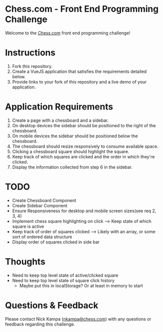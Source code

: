 # Chess.com - Front End Programming Challenge

Welcome to the [Chess.com](https://chess.com) front end programming challenge!

# Instructions

1. Fork this repository.
2. Create a VueJS application that satisfies the requirements detailed below.
3. Provide links to your fork of this repository and a live demo of your application.

# Application Requirements

1. Create a page with a chessboard and a sidebar.
2. On desktop devices the sidebar should be positioned to the right of the chessboard.
3. On mobile devices the sidebar should be positioned below the chessboard.
4. The chessboard should resize responsively to consume available space.
5. Clicking a chessboard square should highlight the square.
6. Keep track of which squares are clicked and the order in which they're clicked.
7. Display the information collected from step 6 in the sidebar.

# TODO

- Create Chessboard Component
- Create Sidebar Component
- Ensure Responsiveness for desktop and mobile screen sizes(see req 2, 3, 4)
- Implement chess square highlighting on click --> Keep state of which square is active
- Keep track of order of squares clicked --> Likely with an array, or some sort of ordered data structure
- Display order of squares clicked in side bar

# Thoughts

- Need to keep top level state of active/clicked square
- Need to keep top level state of square click history
  - Maybe put this in localStorage? Or at least in memory to start

# Questions & Feedback

Please contact Nick Kampa (nkampa@chess.com) with any questions or feedback regarding this challenge.
